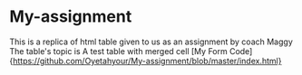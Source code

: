 # My-assignment
This is a replica of html table given to us as an assignment by coach Maggy
The table's topic is A test table with merged cell
[My Form Code] {https://github.com/Oyetahyour/My-assignment/blob/master/index.html}
